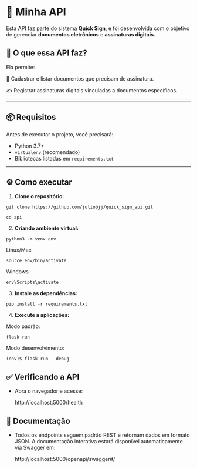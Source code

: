 # 🚀 Minha API

Esta API faz parte do sistema **Quick Sign**, e foi desenvolvida com o objetivo de gerenciar **documentos eletrônicos** e **assinaturas digitais.**

## 📌 O que essa API faz?

Ela permite:

📄 Cadastrar e listar documentos que precisam de assinatura.

✍️ Registrar assinaturas digitais vinculadas a documentos específicos.

---

## 📦 Requisitos

Antes de executar o projeto, você precisará:

- Python 3.7+
- `virtualenv` (recomendado)
- Bibliotecas listadas em `requirements.txt`

---

## ⚙️ Como executar

1. **Clone o repositório:**

```
git clone https://github.com/juliobjj/quick_sign_api.git
```
```
cd api
```

2. **Criando ambiente virtual:**

```
python3 -m venv env
```
Linux/Mac
```
source env/bin/activate
```
Windows
```
env\Scripts\activate 
```

3. **Instale as dependências:**

```
pip install -r requirements.txt
```

4. **Execute a aplicações:**

Modo padrão:
```
flask run 
```
Modo desenvolvimento: 
```
(env)$ flask run --debug
```

## ✅ Verificando a API

- Abra o navegador e acesse:

  http://localhost:5000/health

## 📄 Documentação

- Todos os endpoints seguem padrão REST e retornam dados em formato JSON.
  A documentação interativa estará disponível automaticamente via Swagger em:

  http://localhost:5000/openapi/swagger#/

